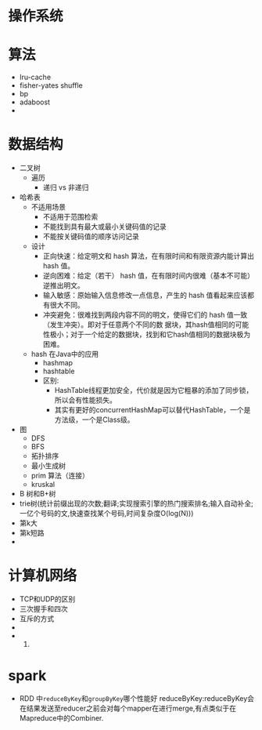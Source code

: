 # 操作系统
# 算法
- lru-cache
- fisher-yates shuffle
- bp
- adaboost
- 
  
# 数据结构
- 二叉树
    - 遍历
        - 递归 vs 非递归
- 哈希表
    - 不适用场景
        * 不适用于范围检索
        * 不能找到具有最大或最小关键码值的记录
        * 不能按关键码值的顺序访问记录
    - 设计
        * 正向快速：给定明文和 hash 算法，在有限时间和有限资源内能计算出 hash 值。
        * 逆向困难：给定（若干） hash 值，在有限时间内很难（基本不可能）逆推出明文。
        * 输入敏感：原始输入信息修改一点信息，产生的 hash 值看起来应该都有很大不同。
        * 冲突避免：很难找到两段内容不同的明文，使得它们的 hash 值一致（发生冲突）。即对于任意两个不同的数  据块，其hash值相同的可能性极小；对于一个给定的数据块，找到和它hash值相同的数据块极为困难。
    - hash 在Java中的应用
        - hashmap
        - hashtable
        - 区别:
            - HashTable线程更加安全，代价就是因为它粗暴的添加了同步锁，所以会有性能损失。
            - 其实有更好的concurrentHashMap可以替代HashTable，一个是方法级，一个是Class级。
- 图
    - DFS
    - BFS
    - 拓扑排序
    - 最小生成树
    - prim 算法（连接）
    - kruskal
- B 树和B+树
- trie树(统计前缀出现的次数;翻译;实现搜索引擎的热门搜索排名;输入自动补全;一亿个号码的文,快速查找某个号码,时间复杂度O(log(N)))
- 第k大
- 第k短路
- 
# 计算机网络
- TCP和UDP的区别
- 三次握手和四次
- 互斥的方式
-  
- 1. 
# spark
- RDD 中`reduceByKey`和`groupByKey`哪个性能好
reduceByKey:reduceByKey会在结果发送至reducer之前会对每个mapper在进行merge,有点类似于在Mapreduce中的Combiner.


